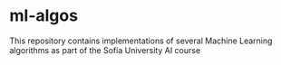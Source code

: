 # ml-algos
This repository contains implementations of several Machine Learning algorithms as part of the Sofia University AI course
